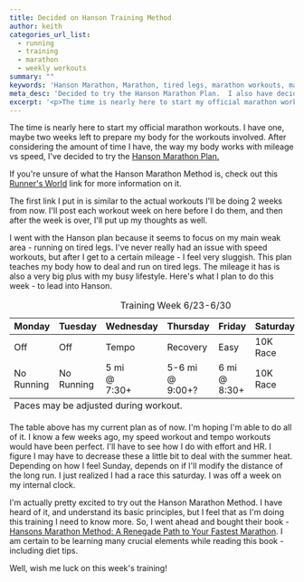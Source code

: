 ```yaml
---
title: Decided on Hanson Training Method
author: keith
categories_url_list:
  - running
  - training
  - marathon
  - weekly workouts
summary: ""
keywords: 'Hanson Marathon, Marathon, tired legs, marathon workouts, marathon plan'
meta_desc: 'Decided to try the Hanson Marathon Plan.  I also have decided on a workout leading up to the plan.'
excerpt: '<p>The time is nearly here to start my official marathon workouts. I have one, maybe two weeks left to prepare my body for the workouts involved. After considering the amount of time I have, the way my body works with mileage vs speed, I’ve decided to try the <a href="http://www.hansons-running.com/training-plans/advanced-training-plan/">Hanson Marathon Plan.</a></p>'
---
```

<p>The time is nearly here to start my official marathon workouts.  I have one, maybe two weeks left to prepare my body for the workouts involved.  After considering the amount of time I have, the way my body works with mileage vs speed, I've decided to try the <a href="http://www.hansons-running.com/training-plans/advanced-training-plan/">Hanson Marathon Plan.</a></p>

<p>If you're unsure of what the Hanson Marathon Method is, check out this <a href="http://www.runnersworld.com/race-training/marathoning-hansons-way">Runner's World</a> link for more information on it.</p>

<p>The first link I put in is similar to the actual workouts I'll be doing 2 weeks from now.  I'll post each workout week on here before I do them, and then after the week is over, I'll put up my thoughts as well.  </p>

<p>I went with the Hanson plan because it seems to focus on my main weak area - running on tired legs.  I've never really had an issue with speed workouts, but after I get to a certain mileage - I feel very sluggish.  This plan teaches my body how to deal and run on tired legs.  The mileage it has is also a very big plus with my busy lifestyle.  Here's what I plan to do this week - to lead into Hanson. </p>
<table class="custom_table">
<caption>Training Week 6/23-6/30</caption>
<colgroup span="7" title="title">
  
</colgroup>
<thead>
  <tr>
  	<th class="col" span="1">Monday</th>
  	<th class="col" span="1">Tuesday</th>
  	<th class="col" span="1">Wednesday</th>
  	<th class="col" span="1">Thursday</th>
  	<th class="col" span="1">Friday</th>
    <th class="col" span="1">Saturday</th>
    <th class="col" span="1">Sunday</th>
  </tr>
</thead>
<tfoot>
  <tr>
    <td colspan="100%">Paces may be adjusted during workout.</td>
  </tr>
</tfoot>
<tbody>
  <tr>
    <td>Off</td>
    <td>Off</td>
    <td>Tempo</td>
    <td>Recovery</td>
    <td>Easy</td>
    <td>10K Race</td>
    <td>Long</td>
  </tr>
  <tr>
  	<td>No Running</td>
  	<td>No Running</td>
  	<td>5 mi<br>@<br> 7:30+</td>
  	<td>5-6 mi<br>@<br>9:00+?</td>
  	<td>6 mi<br>@<br>8:30+</td>
  	<td>10K Race</td>
  	<td>10 mi<br>@<br>8:30+</td>
  </tr>
</tbody>
</table>
<p>The table above has my current plan as of now.  I'm hoping I'm able to do all of it.  I know a few weeks ago, my speed workout and tempo workouts would have been perfect.  I'll have to see how I do with effort and HR.  I figure I may have to decrease these a little bit to deal with the summer heat.  Depending on how I feel Sunday, depends on if I'll modify the distance of the long run.  I just realized I had a race this saturday.  I was off a week on my internal clock.</p>
<p>I'm actually pretty excited to try out the Hanson Marathon Method.  I have heard of it, and understand its basic principles, but I feel that as I'm doing this training I need to know more.  So, I went ahead and bought their book - <a href="http://www.amazon.com/gp/offer-listing/1934030856/ref=as_li_tl?ie=UTF8&camp=1789&creative=9325&creativeASIN=1934030856&linkCode=am2&tag=perdotnet-20&linkId=3HR5KAPWG3XXZURF">Hansons Marathon Method: A Renegade Path to Your Fastest Marathon</a>. I am certain to be learning many crucial elements while reading this book - including diet tips.</p>
<p> Well, wish me luck on this week's training!  </p>